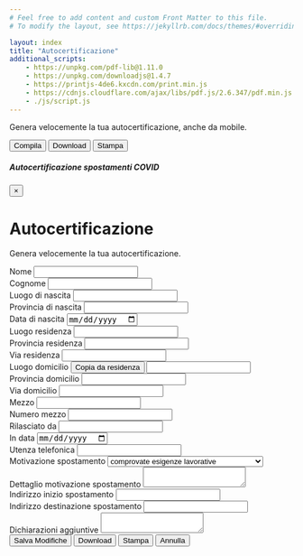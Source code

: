 ```yaml
---
# Feel free to add content and custom Front Matter to this file.
# To modify the layout, see https://jekyllrb.com/docs/themes/#overriding-theme-defaults

layout: index
title: "Autocertificazione"
additional_scripts:
    - https://unpkg.com/pdf-lib@1.11.0
    - https://unpkg.com/downloadjs@1.4.7
    - https://printjs-4de6.kxcdn.com/print.min.js
    - https://cdnjs.cloudflare.com/ajax/libs/pdf.js/2.6.347/pdf.min.js
    - ./js/script.js
---
```

<div class="px-3 py-3 pt-md-5 pb-md-4 mx-auto text-center">
    <p class="lead">Genera velocemente la tua autocertificazione, anche da mobile.</p>
</div>
<div class="text-center mb-3">
    <button type="button" class="btn btn-success" data-toggle="modal" data-target="#autocertEditModal">
        Compila
    </button>
    <button type="button" class="btn btn-success download-button">
        Download
    </button>
    <button type="button" class="btn btn-success print-button">
        Stampa
    </button>
</div>
<div class="row justify-content-center">
    <div class="col-md-12 text-center">
        <canvas class="img-fluid" id="the-canvas" onclick="openModal()"></canvas>
    </div>
</div>

<!-- Modal -->
<div class="modal fade" id="autocertEditModal" tabindex="-1" role="dialog" aria-labelledby="autocertEditModalLabel" aria-hidden="true">
    <div class="modal-dialog modal-xl" role="document">
    <div class="modal-content">
        <form id="autocertificazione" novalidate>
        <div class="modal-header">
            <h5 class="modal-title" id="autocertEditModalLabel">Autocertificazione spostamenti COVID</h5>
            <button type="button" class="close" data-dismiss="modal" aria-label="Close">
            <span aria-hidden="true">&times;</span>
            </button>
        </div>
        <div class="modal-body">
            <div class="container">
            <div class="px-3 py-3 pt-md-5 pb-md-4 mx-auto text-center">
                <h1>Autocertificazione</h1>
                <p class="lead">Genera velocemente la tua autocertificazione.</p>
            </div>
            <div class="form-row">
                <div class="form-group col-md-6">
                <label for="nome">Nome</label>
                <input type="text" class="form-control" id="nome" name="nome">
                </div>
                <div class="form-group col-md-6">
                <label for="cognome">Cognome</label>
                <input type="text" class="form-control" id="cognome" name="cognome">
                </div>
            </div>
            <div class="form-row">
                <div class="form-group col-md-4">
                <label for="luogoDiNascita">Luogo di nascita</label>
                <input type="text" class="form-control" id="luogoDiNascita" name="luogoDiNascita">
                </div>
                <div class="form-group col-md-4">
                <label for="provinciaDiNascita">Provincia di nascita</label>
                <input type="text" class="form-control" id="provinciaDiNascita" name="provinciaDiNascita">
                </div>
                <div class="form-group col-md-4">
                <label for="dataNascita">Data di nascita</label>
                <input type="date" class="form-control" id="dataNascita" name="dataNascita">
                </div>
            </div>
            <div class="form-row">
                <div class="form-group col-md-4">
                <label for="luogoResidenza">Luogo residenza</label>
                <input type="text" class="form-control" id="luogoResidenza" name="luogoResidenza">
                </div>
                <div class="form-group col-md-4">
                <label for="provinciaResidenza">Provincia residenza</label>
                <input type="text" class="form-control" id="provinciaResidenza" name="provinciaResidenza">
                </div>
                <div class="form-group col-md-4">
                <label for="viaResidenza">Via residenza</label>
                <input type="text" class="form-control" id="viaResidenza" name="viaResidenza">
                </div>
            </div>
            <div class="form-row">
                <div class="form-group col-md-4">
                <label for="luogoDomicilio">Luogo domicilio <button type="button" class="btn btn-primary btn-sm" id="copy-from-residenza">Copia da residenza</button></label>
                <input type="text" class="form-control" id="luogoDomicilio" name="luogoDomicilio">
                </div>
                <div class="form-group col-md-4">
                <label for="provinciaDomicilio">Provincia domicilio</label>
                <input type="text" class="form-control" id="provinciaDomicilio" name="provinciaDomicilio">
                </div>
                <div class="form-group col-md-4">
                <label for="viaDomicilio">Via domicilio</label>
                <input type="text" class="form-control" id="viaDomicilio" name="viaDomicilio">
                </div>
            </div>
            <div class="form-row">
                <div class="form-group col-md-4">
                <label for="mezzo">Mezzo</label>
                <input type="text" class="form-control" id="mezzo" name="mezzo">
                </div>
                <div class="form-group col-md-4">
                <label for="numeroMezzo">Numero mezzo</label>
                <input type="text" class="form-control" id="numeroMezzo" name="numeroMezzo">
                </div>
                <div class="form-group col-md-4">
                <label for="mezzoRilasciatoDa">Rilasciato da</label>
                <input type="text" class="form-control" id="mezzoRilasciatoDa" name="mezzoRilasciatoDa">
                </div>
            </div>
            <div class="form-row">
                <div class="form-group col-md-6">
                <label for="inDataDocumento">In data</label>
                <input type="date" class="form-control" id="inDataDocumento" name="inDataDocumento">
                </div>
                <div class="form-group col-md-6">
                <label for="utenzaTelefonica">Utenza telefonica</label>
                <input type="text" class="form-control" id="utenzaTelefonica" name="utenzaTelefonica">
                </div>
            </div>
            <div class="form-row">
                <div class="form-group col-md-4">
                <label for="motivazioneSpostamento">Motivazione spostamento</label>
                <select id="motivazioneSpostamento" name="motivazioneSpostamento" class="form-control">
                    <option value="Scelta1">comprovate esigenze lavorative</option>
                    <option value="Scelta2">motivi di salute</option>
                    <option value="Scelta3">altri motivi ammessi dalle vigenti normative</option>
                </select>
                </div>
                <div class="form-group col-md-8">
                <label for="dettaglioMotivazioneSpostamento">Dettaglio motivazione spostamento</label>
                <textarea class="form-control" id="dettaglioMotivazioneSpostamento" name="dettaglioMotivazioneSpostamento"></textarea>
                </div>
            </div>
            <div class="form-row">
                <div class="form-group col-md-6">
                <label for="indirizzoInizioSpostamento">Indirizzo inizio spostamento</label>
                <input type="text" class="form-control" id="indirizzoInizioSpostamento" name="indirizzoInizioSpostamento">
                </div>
                <div class="form-group col-md-6">
                <label for="indirizzoDestinazioneSpostamento">Indirizzo destinazione spostamento</label>
                <input type="text" class="form-control" id="indirizzoDestinazioneSpostamento" name="indirizzoDestinazioneSpostamento">
                </div>
            </div>
            <div class="form-row">
                <div class="form-group col-md-6">
                <label for="dichiarazioniAggiuntive">Dichiarazioni aggiuntive</label>
                <textarea class="form-control" id="dichiarazioniAggiuntive" name="dichiarazioniAggiuntive"></textarea>
                </div>
            </div>
            </div>
        </div>
        <div class="modal-footer">
            <button type="button" class="btn btn-primary" id="salva-modifiche">Salva Modifiche</button>
            <button type="button" class="btn btn-primary download-button" id="download">Download</button>
            <button type="button" class="btn btn-primary print-button" id="stampa">Stampa</button>
            <button type="button" class="btn btn-secondary" data-dismiss="modal">Annulla</button>
        </div>
        </form>
    </div>
    </div>
</div>